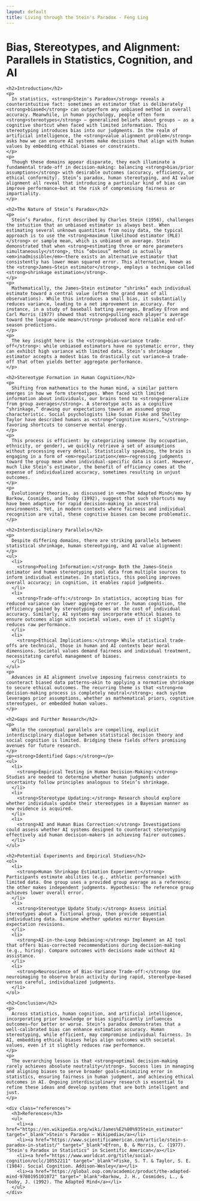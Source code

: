 ```yaml
---
layout: default
title: Living through the Stein's Paradox - Feng Ling
---
```


<div id="thoughts" class="container col-md-10">
    <h1>Bias, Stereotypes, and Alignment: Parallels in Statistics, Cognition, and AI</h1>
    
    <h2>Introduction</h2>
    <p>
      In statistics, <strong>Stein's Paradox</strong> reveals a counterintuitive fact: sometimes an estimator that is deliberately <strong>biased</strong> can outperform any unbiased method in overall accuracy. Meanwhile, in human psychology, people often form <strong>stereotypes</strong> – generalized beliefs about groups – as a cognitive shortcut when faced with limited information. This stereotyping introduces bias into our judgments. In the realm of artificial intelligence, the <strong>value alignment problem</strong> asks how we can ensure AI systems make decisions that align with human values by embedding ethical biases or constraints.
    </p>
    <p>
      Though these domains appear disparate, they each illuminate a fundamental trade-off in decision-making: balancing <strong>bias/prior assumptions</strong> with desirable outcomes (accuracy, efficiency, or ethical conformity). Stein’s paradox, human stereotyping, and AI value alignment all reveal that introducing a particular kind of bias can improve performance—but at the risk of compromising fairness or impartiality.
    </p>
    
    <h2>The Nature of Stein’s Paradox</h2>
    <p>
      Stein’s Paradox, first described by Charles Stein (1956), challenges the intuition that an unbiased estimator is always best. When estimating several unknown quantities from noisy data, the typical approach is to use the <strong>maximum likelihood estimator (MLE)</strong> or sample mean, which is unbiased on average. Stein demonstrated that when <strong>estimating three or more parameters simultaneously</strong>, this “obvious” method is actually <em>inadmissible</em>—there exists an alternative estimator that consistently has lower mean squared error. This alternative, known as the <strong>James–Stein estimator</strong>, employs a technique called <strong>shrinkage estimation</strong>.
    </p>
    <p>
      Mathematically, the James–Stein estimator “shrinks” each individual estimate toward a central value (often the grand mean of all observations). While this introduces a small bias, it substantially reduces variance, leading to a net improvement in accuracy. For instance, in a study of baseball batting averages, Bradley Efron and Carl Morris (1977) showed that <strong>pulling each player’s average toward the league-wide mean</strong> produced more reliable end-of-season predictions.
    </p>
    <p>
      The key insight here is the <strong>bias–variance trade-off</strong>: while unbiased estimators have no systematic error, they can exhibit high variance with limited data. Stein’s shrinkage estimator accepts a modest bias to drastically cut variance—a trade-off that often yields better aggregate performance.
    </p>
    
    <h2>Stereotype Formation in Human Cognition</h2>
    <p>
      Shifting from mathematics to the human mind, a similar pattern emerges in how we form stereotypes. When faced with limited information about individuals, our brains tend to <strong>generalize from group averages</strong>. A stereotype acts as a cognitive “shrinkage,” drawing our expectations toward an assumed group characteristic. Social psychologists like Susan Fiske and Shelley Taylor have described humans as <strong>“cognitive misers,”</strong> favoring shortcuts to conserve mental energy.
    </p>
    <p>
      This process is efficient: by categorizing someone (by occupation, ethnicity, or gender), we quickly retrieve a set of assumptions without processing every detail. Statistically speaking, the brain is engaging in a form of <em>regularization</em>—regressing judgments toward the group mean when individual-specific data is scant. However, much like Stein’s estimator, the benefit of efficiency comes at the expense of individualized accuracy, sometimes resulting in unjust outcomes.
    </p>
    <p>
      Evolutionary theories, as discussed in <em>The Adapted Mind</em> by Barkow, Cosmides, and Tooby (1992), suggest that such shortcuts may have been adaptive for rapid decision-making in ancestral environments. Yet, in modern contexts where fairness and individual recognition are vital, these cognitive biases can become problematic.
    </p>
    
    <h2>Interdisciplinary Parallels</h2>
    <p>
      Despite differing domains, there are striking parallels between statistical shrinkage, human stereotyping, and AI value alignment:
    </p>
    <ul>
      <li>
        <strong>Pooling Information:</strong> Both the James–Stein estimator and human stereotyping pool data from multiple sources to inform individual estimates. In statistics, this pooling improves overall accuracy; in cognition, it enables rapid judgments.
      </li>
      <li>
        <strong>Trade-offs:</strong> In statistics, accepting bias for reduced variance can lower aggregate error. In human cognition, the efficiency gained by stereotyping comes at the cost of individual accuracy. Similarly, AI systems may incorporate ethical biases to ensure outcomes align with societal values, even if it slightly reduces raw performance.
      </li>
      <li>
        <strong>Ethical Implications:</strong> While statistical trade-offs are technical, those in human and AI contexts bear moral dimensions. Societal values demand fairness and individual treatment, necessitating careful management of biases.
      </li>
    </ul>
    <p>
      Advances in AI alignment involve imposing fairness constraints to counteract biased data patterns—akin to applying a normative shrinkage to secure ethical outcomes. The recurring theme is that <strong>no decision-making process is completely neutral</strong>; each system leverages prior assumptions, whether as mathematical priors, cognitive stereotypes, or embedded human values.
    </p>
    
    <h2>Gaps and Further Research</h2>
    <p>
      While the conceptual parallels are compelling, explicit interdisciplinary dialogue between statistical decision theory and social cognition is limited. Bridging these fields offers promising avenues for future research.
    </p>
    <p><strong>Identified Gaps:</strong></p>
    <ul>
      <li>
        <strong>Empirical Testing in Human Decision-Making:</strong> Studies are needed to determine whether human judgments under uncertainty follow principles analogous to Stein’s shrinkage.
      </li>
      <li>
        <strong>Stereotype Updating:</strong> Research should explore whether individuals update their stereotypes in a Bayesian manner as new evidence is acquired.
      </li>
      <li>
        <strong>AI and Human Bias Correction:</strong> Investigations could assess whether AI systems designed to counteract stereotyping effectively aid human decision-makers in achieving fairer outcomes.
      </li>
    </ul>
    
    <h2>Potential Experiments and Empirical Studies</h2>
    <ol>
      <li>
        <strong>Human Shrinkage Estimation Experiment:</strong> Participants estimate abilities (e.g., athletic performance) with limited data. One group uses a provided group average as a reference; the other makes independent judgments. Hypothesis: The reference group achieves lower overall error.
      </li>
      <li>
        <strong>Stereotype Update Study:</strong> Assess initial stereotypes about a fictional group, then provide sequential individuating data. Examine whether updates mirror Bayesian expectation revisions.
      </li>
      <li>
        <strong>AI-in-the-Loop Debiasing:</strong> Implement an AI tool that offers bias-corrected recommendations during decision-making (e.g., hiring). Compare outcomes with decisions made without AI assistance.
      </li>
      <li>
        <strong>Neuroscience of Bias-Variance Trade-off:</strong> Use neuroimaging to observe brain activity during rapid, stereotype-based versus careful, individualized judgments.
      </li>
    </ol>
    
    <h2>Conclusion</h2>
    <p>
      Across statistics, human cognition, and artificial intelligence, incorporating prior knowledge or bias significantly influences outcomes—for better or worse. Stein’s paradox demonstrates that a well-calibrated bias can enhance estimation accuracy. Human stereotyping, while efficient, may compromise individual fairness. In AI, embedding ethical biases helps align outcomes with societal values, even if it slightly reduces raw performance.
    </p>
    <p>
      The overarching lesson is that <strong>optimal decision-making rarely achieves absolute neutrality</strong>. Success lies in managing and aligning biases to serve broader goals—minimizing error in statistics, ensuring fairness in human judgment, and achieving ethical outcomes in AI. Ongoing interdisciplinary research is essential to refine these ideas and develop systems that are both intelligent and just.
    </p>
    
    <div class="references">
      <h3>References</h3>
      <ul>
        <li><a href="https://en.wikipedia.org/wiki/James%E2%80%93Stein_estimator" target="_blank">Stein's Paradox – Wikipedia</a></li>
        <li><a href="https://www.scientificamerican.com/article/stein-s-paradox-in-statist/" target="_blank">Efron, B. & Morris, C. (1977). "Stein's Paradox in Statistics" in Scientific American</a></li>
        <li><a href="https://www.worldcat.org/title/social-cognition/oclc/10552211" target="_blank">Fiske, S. T. & Taylor, S. E. (1984). Social Cognition. Addison-Wesley</a></li>
        <li><a href="https://global.oup.com/academic/product/the-adapted-mind-9780195101072" target="_blank">Barkow, J. H., Cosmides, L., & Tooby, J. (1992). The Adapted Mind</a></li>
      </ul>
    </div>
</div>
